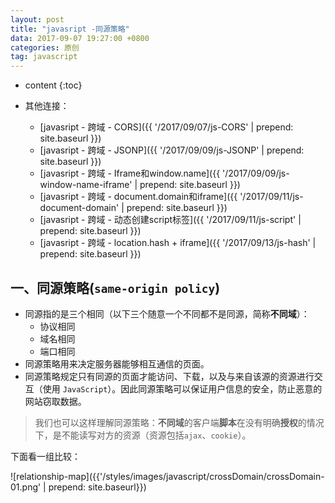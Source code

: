 ```yaml
---
layout: post
title: "javasript -同源策略"
data: 2017-09-07 19:27:00 +0800
categories: 原创
tag: javascript
---
```

* content
{:toc}

* 其他连接：
    + [javasript - 跨域 - CORS]({{ '/2017/09/07/js-CORS' | prepend: site.baseurl }})
    + [javasript - 跨域 - JSONP]({{ '/2017/09/09/js-JSONP' | prepend: site.baseurl }})
    + [javasript - 跨域 - Iframe和window.name]({{ '/2017/09/09/js-window-name-iframe' | prepend: site.baseurl }})
    + [javasript - 跨域 - document.domain和iframe]({{ '/2017/09/11/js-document-domain' | prepend: site.baseurl }})
    + [javasript - 跨域 - 动态创建script标签]({{ '/2017/09/11/js-script' | prepend: site.baseurl }})
    + [javasript - 跨域 - location.hash + iframe]({{ '/2017/09/13/js-hash' | prepend: site.baseurl }})
  
<!-- more -->

## 一、同源策略(`same-origin policy`)

* 同源指的是三个相同（以下三个随意一个不同都不是同源，简称**不同域**）：
    * 协议相同
    * 域名相同
    * 端口相同
* 同源策略用来决定服务器能够相互通信的页面。
* 同源策略规定只有同源的页面才能访问、下载，以及与来自该源的资源进行交互（使用 `JavaScript`）。因此同源策略可以保证用户信息的安全，防止恶意的网站窃取数据。

> 我们也可以这样理解同源策略：**不同域**的客户端**脚本**在没有明确**授权**的情况下，是不能读写对方的资源（资源包括`ajax`、`cookie`）。

下面看一组比较：

![relationship-map]({{'/styles/images/javascript/crossDomain/crossDomain-01.png' | prepend: site.baseurl}})

